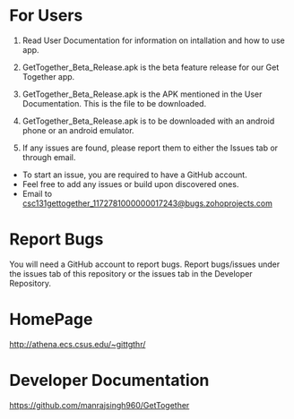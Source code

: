 # For Users

1. Read User Documentation for information on intallation and how to use app.

2. GetTogether_Beta_Release.apk is the beta feature release for our Get Together app. 

3. GetTogether_Beta_Release.apk is the APK mentioned in the User Documentation. This is the file to be downloaded.  

4. GetTogether_Beta_Release.apk is to be downloaded with an android phone or an android emulator. 

5. If any issues are found, please report them to either the Issues tab or through email.
  - To start an issue, you are required to have a GitHub account.
  - Feel free to add any issues or build upon discovered ones.
  - Email to csc131gettogether_1172781000000017243@bugs.zohoprojects.com

# Report Bugs

You will need a GitHub account to report bugs.
Report bugs/issues under the issues tab of this repository or the issues tab in the Developer Repository.

# HomePage
http://athena.ecs.csus.edu/~gittgthr/

# Developer Documentation
https://github.com/manrajsingh960/GetTogether
